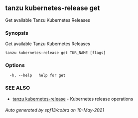 ## tanzu kubernetes-release get

Get available Tanzu Kubernetes Releases

### Synopsis

Get available Tanzu Kubernetes Releases

```
tanzu kubernetes-release get TKR_NAME [flags]
```

### Options

```
  -h, --help   help for get
```

### SEE ALSO

* [tanzu kubernetes-release](tanzu_kubernetes-release.md)	 - Kubernetes release operations

###### Auto generated by spf13/cobra on 10-May-2021
